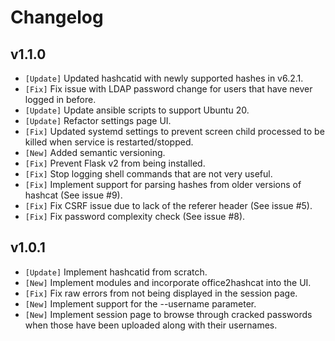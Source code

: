 # Changelog

## v1.1.0

* `[Update]` Updated hashcatid with newly supported hashes in v6.2.1.
* `[Fix]` Fix issue with LDAP password change for users that have never logged in before.
* `[Update]` Update ansible scripts to support Ubuntu 20.
* `[Update]` Refactor settings page UI.
* `[Fix]` Updated systemd settings to prevent screen child processed to be killed when service is restarted/stopped.
* `[New]` Added semantic versioning.
* `[Fix]` Prevent Flask v2 from being installed.
* `[Fix]` Stop logging shell commands that are not very useful.
* `[Fix]` Implement support for parsing hashes from older versions of hashcat (See issue #9).
* `[Fix]` Fix CSRF issue due to lack of the referer header (See issue #5).
* `[Fix]` Fix password complexity check (See issue #8).

## v1.0.1

* `[Update]` Implement hashcatid from scratch.
* `[New]` Implement modules and incorporate office2hashcat into the UI.
* `[Fix]` Fix raw errors from not being displayed in the session page.
* `[New]` Implement support for the --username parameter.
* `[New]` Implement session page to browse through cracked passwords when those have been uploaded along with their usernames.